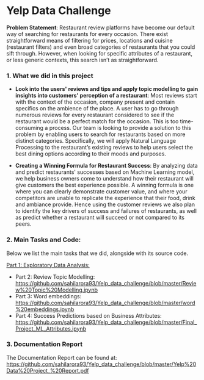 # Yelp Data Challenge

**Problem Statement**: Restaurant review platforms have become our default way of searching for restaurants for every occasion. There exist straightforward means of filtering for prices, locations and cuisine (restaurant filters) and even broad categories of restaurants that you could sift through. However, when looking for specific attributes of a restaurant, or less generic contexts, this search isn’t as straightforward.

### 1. What we did in this project

* **Look into the users' reviews and tips and apply topic modelling to gain insights into customers' perception of a restaurant**: Most reviews start with the context of the occasion, company present and contain specifics on the ambience of the place. A user has to go through numerous reviews for every restaurant considered to see if the restaurant would be a perfect match for the occasion. This is too time-consuming a process. Our team is looking to provide a solution to this problem by enabling users to search for restaurants based on more distinct categories. Specifically, we will apply Natural Language Processing to the restaurant’s existing reviews to help users select the best dining options according to their moods and purposes.    

* **Creating a Winning Formula for Restaurant Success**: By analyzing data and predict restaurants' successes based on Machine Learning model, we help business owners come to understand how their restaurant will give customers the best experience possible. A winning formula is one where you can clearly demonstrate customer value, and where your competitors are unable to replicate the experience that their food, drink and ambiance provide. Hence using the customer reviews we also plan to identify the key drivers of success and failures of restaurants, as well as predict whether a restaurant will succeed or not compared to its peers.  

### 2. Main Tasks and Code:

Below we list the main tasks that we did, alongside with its source code.

[Part 1: Exploratory Data Analysis:](https://github.com/sahilarora93/Yelp_data_challenge/blob/master/ExploratoryDataAnalysis_Yelp.ipynb)

- Part 2: Review Topic Modelling: https://github.com/sahilarora93/Yelp_data_challenge/blob/master/Review%20Topic%20Modelling.ipynb
- Part 3: Word embeddings: https://github.com/sahilarora93/Yelp_data_challenge/blob/master/word%20embeddings.ipynb
- Part 4: Success Predictions based on Business Attributes: https://github.com/sahilarora93/Yelp_data_challenge/blob/master/Final_Project_ML_Attributes.ipynb

### 3. Documentation Report

The Documentation Report can be found at: https://github.com/sahilarora93/Yelp_data_challenge/blob/master/Yelp%20Data%20Project_%20Report.pdf
